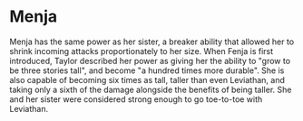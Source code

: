 # Menja
Menja has the same power as her sister, a breaker ability that allowed her to shrink incoming attacks proportionately to her size. When Fenja is first introduced, Taylor described her power as giving her the ability to "grow to be three stories tall", and become "a hundred times more durable". She is also capable of becoming six times as tall, taller than even Leviathan, and taking only a sixth of the damage alongside the benefits of being taller. She and her sister were considered strong enough to go toe-to-toe with Leviathan.
